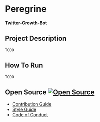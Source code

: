 # Peregrine
**Twitter-Growth-Bot**

## Project Description

```
TODO
```

## How To Run

```
TODO
```

## Open Source [![Open Source ](https://badges.frapsoft.com/os/v1/open-source.png?v=103)](https://github.com/ellerbrock/open-source-badges/)


- [Contribution Guide](./contributing.md)
- [Style Guide](./STYLE_GUIDE.md)
- [Code of Conduct](./CODE_OF_CONDUCT.md)
